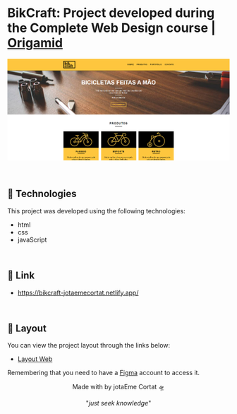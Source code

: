 # BikCraft: Project developed during the Complete Web Design course | [Origamid](https://www.origamid.com/)
![Photo Base Project](https://github.com/jotaEmeCortat/BikCraft/blob/main/img/tamplate.png)

<br>

## 🧪 Technologies

This project was developed using the following technologies:
- html
- css
- javaScript

<br>

## 🚀 Link
- https://bikcraft-jotaemecortat.netlify.app/
 
 <br>

## 🔖 Layout

You can view the project layout through the links below:

- [Layout Web](https://www.figma.com/community/file/1001848196340836350) 

Remembering that you need to have a [Figma](http://figma.com/) account to access it.

<p align="center">Made with by jotaEme Cortat 🛸</p>

<p align="center">"<i>just seek knowledge</i>"</p>
